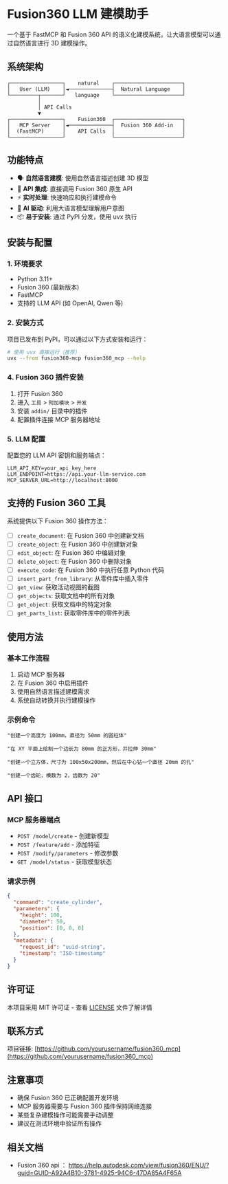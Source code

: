 # Fusion360 LLM 建模助手

一个基于 FastMCP 和 Fusion 360 API 的语义化建模系统，让大语言模型可以通过自然语言进行 3D 建模操作。

## 系统架构

```
┌─────────────────┐    natural    ┌──────────────────────┐
│   User (LLM)    │◄──────────────┤  Natural Language    │
└─────────┬───────┘   language    └──────────────────────┘
          │
          │ API Calls
          ▼
┌─────────────────┐    Fusion360  ┌──────────────────────┐
│   MCP Server    │◄──────────────┤  Fusion 360 Add-in   │
│  (FastMCP)      │    API Calls  │                      │
└─────────────────┘               └──────────────────────┘
```

## 功能特点

- 🗣️ **自然语言建模**: 使用自然语言描述创建 3D 模型
- 🔧 **API 集成**: 直接调用 Fusion 360 原生 API
- ⚡ **实时处理**: 快速响应和执行建模命令
- 🤖 **AI 驱动**: 利用大语言模型理解用户意图
- 📦 **易于安装**: 通过 PyPI 分发，使用 uvx 执行

## 安装与配置

### 1. 环境要求

- Python 3.11+
- Fusion 360 (最新版本)
- FastMCP
- 支持的 LLM API (如 OpenAI, Qwen 等)

### 2. 安装方式

项目已发布到 PyPI，可以通过以下方式安装和运行：

```bash
# 使用 uvx 直接运行（推荐）
uvx --from fusion360-mcp fusion360_mcp --help
```



### 4. Fusion 360 插件安装

1. 打开 Fusion 360
2. 进入 `工具` > `附加模块` > `开发`
3. 安装 `addin/` 目录中的插件
4. 配置插件连接 MCP 服务器地址

### 5. LLM 配置

配置您的 LLM API 密钥和服务端点：

```env
LLM_API_KEY=your_api_key_here
LLM_ENDPOINT=https://api.your-llm-service.com
MCP_SERVER_URL=http://localhost:8000
```

## 支持的 Fusion 360 工具

系统提供以下 Fusion 360 操作方法：

- [ ] `create_document`: 在 Fusion 360 中创建新文档
- [ ] `create_object`: 在 Fusion 360 中创建新对象
- [ ] `edit_object`: 在 Fusion 360 中编辑对象
- [ ] `delete_object`: 在 Fusion 360 中删除对象
- [ ] `execute_code`: 在 Fusion 360 中执行任意 Python 代码
- [ ] `insert_part_from_library`: 从零件库中插入零件
- [ ] `get_view`: 获取活动视图的截图
- [ ] `get_objects`: 获取文档中的所有对象
- [ ] `get_object`: 获取文档中的特定对象
- [ ] `get_parts_list`: 获取零件库中的零件列表

## 使用方法

### 基本工作流程

1. 启动 MCP 服务器
2. 在 Fusion 360 中启用插件
3. 使用自然语言描述建模需求
4. 系统自动转换并执行建模操作

### 示例命令

```
"创建一个高度为 100mm，直径为 50mm 的圆柱体"

"在 XY 平面上绘制一个边长为 80mm 的正方形，并拉伸 30mm"

"创建一个立方体，尺寸为 100x50x200mm，然后在中心钻一个直径 20mm 的孔"

"创建一个齿轮，模数为 2，齿数为 20"
```

## API 接口

### MCP 服务器端点

- `POST /model/create` - 创建新模型
- `POST /feature/add` - 添加特征
- `POST /modify/parameters` - 修改参数
- `GET /model/status` - 获取模型状态

### 请求示例

```json
{
  "command": "create_cylinder",
  "parameters": {
    "height": 100,
    "diameter": 50,
    "position": [0, 0, 0]
  },
  "metadata": {
    "request_id": "uuid-string",
    "timestamp": "ISO-timestamp"
  }
}
```


## 许可证

本项目采用 MIT 许可证 - 查看 [LICENSE](LICENSE) 文件了解详情

## 联系方式

项目链接: [https://github.com/yourusername/fusion360_mcp](https://github.com/yourusername/fusion360_mcp)

## 注意事项

- 确保 Fusion 360 已正确配置开发环境
- MCP 服务器需要与 Fusion 360 插件保持网络连接
- 某些复杂建模操作可能需要手动调整
- 建议在测试环境中验证所有操作

## 相关文档
- Fusion 360 api ： https://help.autodesk.com/view/fusion360/ENU/?guid=GUID-A92A4B10-3781-4925-94C6-47DA85A4F65A
